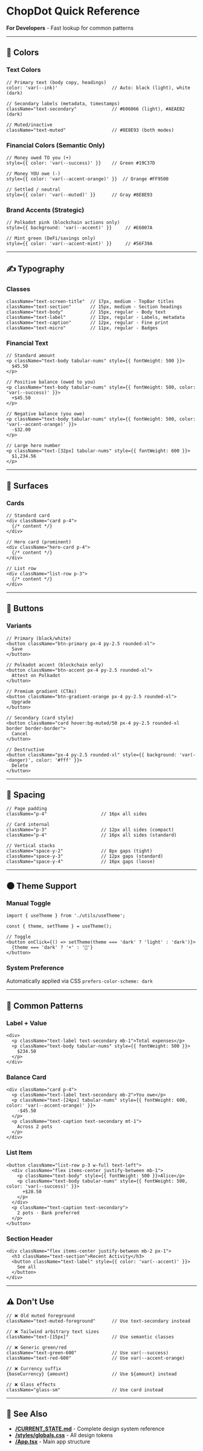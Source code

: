 # ChopDot Quick Reference

**For Developers** - Fast lookup for common patterns

---

## 🎨 Colors

### Text Colors

```tsx
// Primary text (body copy, headings)
color: 'var(--ink)'                    // Auto: black (light), white (dark)

// Secondary labels (metadata, timestamps)
className="text-secondary"             // #606066 (light), #AEAEB2 (dark)

// Muted/inactive
className="text-muted"                 // #8E8E93 (both modes)
```

### Financial Colors (Semantic Only)

```tsx
// Money owed TO you (+)
style={{ color: 'var(--success)' }}    // Green #19C37D

// Money YOU owe (-)
style={{ color: 'var(--accent-orange)' }}  // Orange #FF9500

// Settled / neutral
style={{ color: 'var(--muted)' }}      // Gray #8E8E93
```

### Brand Accents (Strategic)

```tsx
// Polkadot pink (blockchain actions only)
style={{ background: 'var(--accent)' }}     // #E6007A

// Mint green (DeFi/savings only)
style={{ color: 'var(--accent-mint)' }}     // #56F39A
```

---

## ✍️ Typography

### Classes

```tsx
className="text-screen-title"  // 17px, medium - TopBar titles
className="text-section"       // 15px, medium - Section headings
className="text-body"          // 15px, regular - Body text
className="text-label"         // 13px, regular - Labels, metadata
className="text-caption"       // 12px, regular - Fine print
className="text-micro"         // 11px, regular - Badges
```

### Financial Text

```tsx
// Standard amount
<p className="text-body tabular-nums" style={{ fontWeight: 500 }}>
  $45.50
</p>

// Positive balance (owed to you)
<p className="text-body tabular-nums" style={{ fontWeight: 500, color: 'var(--success)' }}>
  +$45.50
</p>

// Negative balance (you owe)
<p className="text-body tabular-nums" style={{ fontWeight: 500, color: 'var(--accent-orange)' }}>
  -$32.00
</p>

// Large hero number
<p className="text-[32px] tabular-nums" style={{ fontWeight: 600 }}>
  $1,234.56
</p>
```

---

## 🎴 Surfaces

### Cards

```tsx
// Standard card
<div className="card p-4">
  {/* content */}
</div>

// Hero card (prominent)
<div className="hero-card p-4">
  {/* content */}
</div>

// List row
<div className="list-row p-3">
  {/* content */}
</div>
```

---

## 🔘 Buttons

### Variants

```tsx
// Primary (black/white)
<button className="btn-primary px-4 py-2.5 rounded-xl">
  Save
</button>

// Polkadot accent (blockchain only)
<button className="btn-accent px-4 py-2.5 rounded-xl">
  Attest on Polkadot
</button>

// Premium gradient (CTAs)
<button className="btn-gradient-orange px-4 py-2.5 rounded-xl">
  Upgrade
</button>

// Secondary (card style)
<button className="card hover:bg-muted/50 px-4 py-2.5 rounded-xl border border-border">
  Cancel
</button>

// Destructive
<button className="px-4 py-2.5 rounded-xl" style={{ background: 'var(--danger)', color: '#fff' }}>
  Delete
</button>
```

---

## 📏 Spacing

```tsx
// Page padding
className="p-4"                    // 16px all sides

// Card internal
className="p-3"                    // 12px all sides (compact)
className="p-4"                    // 16px all sides (standard)

// Vertical stacks
className="space-y-2"              // 8px gaps (tight)
className="space-y-3"              // 12px gaps (standard)
className="space-y-4"              // 16px gaps (loose)
```

---

## 🌑 Theme Support

### Manual Toggle

```tsx
import { useTheme } from './utils/useTheme';

const { theme, setTheme } = useTheme();

// Toggle
<button onClick={() => setTheme(theme === 'dark' ? 'light' : 'dark')}>
  {theme === 'dark' ? '☀️' : '🌙'}
</button>
```

### System Preference

Automatically applied via CSS `prefers-color-scheme: dark`

---

## 🧩 Common Patterns

### Label + Value

```tsx
<div>
  <p className="text-label text-secondary mb-1">Total expenses</p>
  <p className="text-body tabular-nums" style={{ fontWeight: 500 }}>
    $234.50
  </p>
</div>
```

### Balance Card

```tsx
<div className="card p-4">
  <p className="text-label text-secondary mb-2">You owe</p>
  <p className="text-[24px] tabular-nums" style={{ fontWeight: 600, color: 'var(--accent-orange)' }}>
    -$45.50
  </p>
  <p className="text-caption text-secondary mt-1">
    Across 2 pots
  </p>
</div>
```

### List Item

```tsx
<button className="list-row p-3 w-full text-left">
  <div className="flex items-center justify-between mb-1">
    <p className="text-body" style={{ fontWeight: 500 }}>Alice</p>
    <p className="text-body tabular-nums" style={{ fontWeight: 500, color: 'var(--success)' }}>
      +$28.50
    </p>
  </div>
  <p className="text-caption text-secondary">
    2 pots · Bank preferred
  </p>
</button>
```

### Section Header

```tsx
<div className="flex items-center justify-between mb-2 px-1">
  <h3 className="text-section">Recent Activity</h3>
  <button className="text-label" style={{ color: 'var(--accent)' }}>
    See all
  </button>
</div>
```

---

## ⚠️ Don't Use

```tsx
// ❌ Old muted foreground
className="text-muted-foreground"      // Use text-secondary instead

// ❌ Tailwind arbitrary text sizes
className="text-[15px]"                // Use semantic classes

// ❌ Generic green/red
className="text-green-600"             // Use var(--success)
className="text-red-600"               // Use var(--accent-orange)

// ❌ Currency suffix
{baseCurrency} {amount}                // Use ${amount} instead

// ❌ Glass effects
className="glass-sm"                   // Use card instead
```

---

## 🔗 See Also

- **[/CURRENT_STATE.md](../CURRENT_STATE.md)** - Complete design system reference
- **[/styles/globals.css](../styles/globals.css)** - All design tokens
- **[/App.tsx](../App.tsx)** - Main app structure
